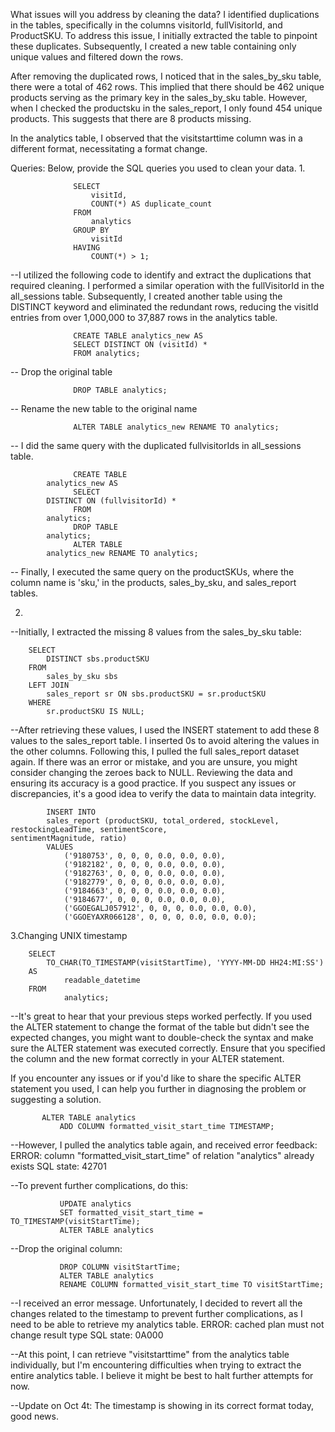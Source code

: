 What issues will you address by cleaning the data?
I identified duplications in the tables, specifically in the columns visitorId, fullVisitorId, and ProductSKU. To address this issue, I initially extracted the table to pinpoint these duplicates. Subsequently, I created a new table containing only unique values and filtered down the rows.

After removing the duplicated rows, I noticed that in the sales_by_sku table, there were a total of 462 rows. This implied that there should be 462 unique products serving as the primary key in the sales_by_sku table. However, when I checked the productsku in the sales_report, I only found 454 unique products. This suggests that there are 8 products missing.

In the analytics table, I observed that the visitstarttime column was in a different format, necessitating a format change.
   
Queries:
Below, provide the SQL queries you used to clean your data.
1.

                  SELECT
                      visitId,
                      COUNT(*) AS duplicate_count
                  FROM
                      analytics
                  GROUP BY
                      visitId
                  HAVING
                      COUNT(*) > 1;

                  
--I utilized the following code to identify and extract the duplications that required cleaning. I performed a similar operation with the fullVisitorId in the all_sessions table. Subsequently, I created another table using the DISTINCT keyword and eliminated the redundant rows, reducing the visitId entries from over 1,000,000 to 37,887 rows in the analytics table.

                  CREATE TABLE analytics_new AS
                  SELECT DISTINCT ON (visitId) *
                  FROM analytics;
                  
-- Drop the original table

                  DROP TABLE analytics;

-- Rename the new table to the original name

                  ALTER TABLE analytics_new RENAME TO analytics;

-- I did the same query with the duplicated fullvisitorIds in all_sessions table.

                  CREATE TABLE 
		  	analytics_new AS
                  SELECT 
		  	DISTINCT ON (fullvisitorId) *
                  FROM 
		  	analytics;
                  DROP TABLE 
		  	analytics;
                  ALTER TABLE 
		  	analytics_new RENAME TO analytics;

-- Finally, I executed the same query on the productSKUs, where the column name is 'sku,' in the products, sales_by_sku, and sales_report tables.


2.
--Initially, I extracted the missing 8 values from the sales_by_sku table:
   
		SELECT
			DISTINCT sbs.productSKU
		FROM
  			sales_by_sku sbs
		LEFT JOIN
  			sales_report sr ON sbs.productSKU = sr.productSKU
		WHERE
  			sr.productSKU IS NULL;
   
--After retrieving these values, I used the INSERT statement to add these 8 values to the sales_report table. I inserted 0s to avoid altering the values in the other columns. Following this, I pulled the full sales_report dataset again. If there was an error or mistake, and you are unsure, you might consider changing the zeroes back to NULL. Reviewing the data and ensuring its accuracy is a good practice. If you suspect any issues or discrepancies, it's a good idea to verify the data to maintain data integrity.
   
            INSERT INTO 
	    	sales_report (productSKU, total_ordered, stockLevel, restockingLeadTime, sentimentScore,                 	sentimentMagnitude, ratio)
            VALUES
                ('9180753', 0, 0, 0, 0.0, 0.0, 0.0),
                ('9182182', 0, 0, 0, 0.0, 0.0, 0.0),
                ('9182763', 0, 0, 0, 0.0, 0.0, 0.0),
                ('9182779', 0, 0, 0, 0.0, 0.0, 0.0),
                ('9184663', 0, 0, 0, 0.0, 0.0, 0.0),
                ('9184677', 0, 0, 0, 0.0, 0.0, 0.0),
                ('GGOEGALJ057912', 0, 0, 0, 0.0, 0.0, 0.0),
                ('GGOEYAXR066128', 0, 0, 0, 0.0, 0.0, 0.0);
		
3.Changing UNIX timestamp

	    SELECT 
	        TO_CHAR(TO_TIMESTAMP(visitStartTime), 'YYYY-MM-DD HH24:MI:SS') 
	    AS
                readable_datetime
	    FROM
                analytics;
  
--It's great to hear that your previous steps worked perfectly. If you used the ALTER statement to change the format of the table but didn't see the expected changes, you might want to double-check the syntax and make sure the ALTER statement was executed correctly. Ensure that you specified the column and the new format correctly in your ALTER statement.

If you encounter any issues or if you'd like to share the specific ALTER statement you used, I can help you further in diagnosing the problem or suggesting a solution.
  
           ALTER TABLE analytics
               ADD COLUMN formatted_visit_start_time TIMESTAMP;
	       
--However, I pulled the analytics table again, and received error feedback:
ERROR:  column "formatted_visit_start_time" of relation "analytics" already exists 
SQL state: 42701

--To prevent further complications, do this:

               UPDATE analytics
               SET formatted_visit_start_time = TO_TIMESTAMP(visitStartTime);
               ALTER TABLE analytics
               
--Drop the original column:

               DROP COLUMN visitStartTime;
               ALTER TABLE analytics
               RENAME COLUMN formatted_visit_start_time TO visitStartTime;
               
--I received an error message. Unfortunately, I decided to revert all the changes related to the timestamp to prevent further complications, as I need to be able to retrieve my analytics table.
ERROR:  cached plan must not change result type 
SQL state: 0A000

--At this point, I can retrieve "visitstarttime" from the analytics table individually, but I'm encountering difficulties when trying to extract the entire analytics table. I believe it might be best to halt further attempts for now.

--Update on Oct 4t: The timestamp is showing in its correct format today, good news.
